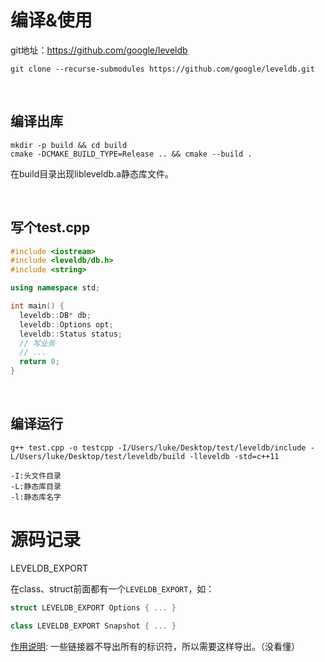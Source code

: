 # 编译&使用

git地址：https://github.com/google/leveldb

```shell
git clone --recurse-submodules https://github.com/google/leveldb.git
```

<br />

## 编译出库

```shell
mkdir -p build && cd build
cmake -DCMAKE_BUILD_TYPE=Release .. && cmake --build .
```

在build目录出现libleveldb.a静态库文件。

<br />

## 写个test.cpp

```c++
#include <iostream>
#include <leveldb/db.h>
#include <string>

using namespace std;

int main() {
  leveldb::DB* db;
  leveldb::Options opt;
  leveldb::Status status;
  // 写业务
  // ...
  return 0;
}
```

<br />

## 编译运行

```shell
g++ test.cpp -o testcpp -I/Users/luke/Desktop/test/leveldb/include -L/Users/luke/Desktop/test/leveldb/build -lleveldb -std=c++11

-I:头文件目录
-L:静态库目录
-l:静态库名字
```





# 源码记录

LEVELDB_EXPORT

在class、struct前面都有一个`LEVELDB_EXPORT`，如：

```c++
struct LEVELDB_EXPORT Options { ... }

class LEVELDB_EXPORT Snapshot { ... }
```

[作用说明](https://stackoverflow.com/questions/70814746/what-does-it-mean-class-leveldb-export-status-in-leveldb): 一些链接器不导出所有的标识符，所以需要这样导出。（没看懂）







